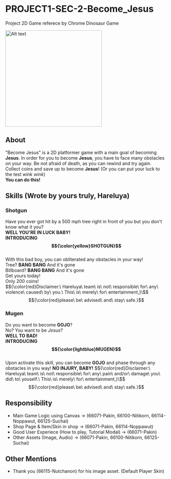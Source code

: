 # PROJECT1-SEC-2-Become_Jesus

Project 2D Game referece by Chrome Dinosaur Game

<img src="https://github.com/user-attachments/assets/1f5fed11-728f-44f8-a254-980928409c30" alt="Alt text" width="300" />

## About
"Become Jesus" is a 2D platformer game with a main goal of becoming **Jesus**. In order for you to become **Jesus**, you have to face many obstacles on your way. Be not afraid of death, as you can rewind and try again. Collect coins and save up to become **Jesus**! (Or you can put your luck to the test *wink wink*)\
**You can do this!**

## Skills (Wrote by yours truly, Hareluya)
### Shotgun
Have you ever got hit by a 500 mph tree right in front of you but you don't know what it you?\
**WELL YOU'RE IN LUCK BABY!**\
**INTRODUCING $${\color{yellow}SHOTGUN}$$**\
With this bad boy, you can obliterated any obstacles in your way!\
Tree? **BANG BANG** And it's gone\
Billboard? **BANG BANG** And it's gone\
Get yours today!\
Only 200 coins!\
$${\color{red}Disclaimer:\ Hareluya\ team\ is\ not\ responsible\ for\ any\ violence\ caused\ by\ you.\ This\ is\ merely\ for\ entertainment,}\$$
$${\color{red}please\ be\ advised\ and\ stay\ safe.}$$

### Mugen
Do you want to become **GOJO**?\
No? You want to be _Jesus_?\
**WELL TO BAD!**\
**INTRODUCING $${\color{lightblue}MUGEN}$$**\
Upon activate this skill, you can become **GOJO** and phase through any obstacles in you way!
**NO INJURY, BABY!**
$${\color{red}Disclaimer:\ Hareluya\ team\ is\ not\ responsible\ for\ any\ pain\ and/or\ damage\ you\ did\ to\ youself.\ This\ is\ merely\ for\ entertainment,}\$$
$${\color{red}please\ be\ advised\ and\ stay\ safe.}$$

## Responsibility
- Main Game Logic using Canvas -> (66071-Pakin, 66100-Nitikorn, 66114-Noppawut, 66125-Suchai)
- Shop Page & Item/Skin in shop -> (66071-Pakin, 66114-Noppawut)
- Good User Experiece (How to play, Tutorial Modal) -> (66071-Pakin)
- Other Assets (Image, Audio) -> (66071-Pakin, 66100-Nitikorn, 66125-Suchai)

## Other Mentions
- Thank you (66115-Nutchanon) for his image asset. (Default Player Skin)
